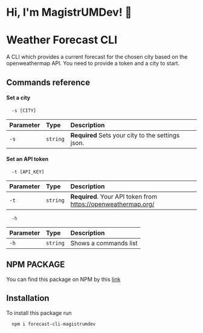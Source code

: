 # Hi, I'm MagistrUMDev! 👋

# Weather Forecast CLI

A CLI which provides a current forecast for the chosen city based on the openweathermap API.
You need to provide a token and a city to start.

## Commands reference

#### Set a city

```http
  -s [CITY]
```

| Parameter | Type     | Description                                       |
| :-------- | :------- | :------------------------------------------------ |
| `-s`      | `string` | **Required** Sets your city to the settings json. |

#### Set an API token

```http
  -t [API_KEY]
```

| Parameter | Type     | Description                                                   |
| :-------- | :------- | :------------------------------------------------------------ |
| `-t`      | `string` | **Required**. Your API token from https://openweathermap.org/ |

```http
  -h
```

| Parameter | Type     | Description           |
| :-------- | :------- | :-------------------- |
| `-h`      | `string` | Shows a commands list |

## NPM PACKAGE

You can find this package on NPM by this [link](https://www.npmjs.com/package/forecast-cli-magistrumdev)

## Installation

To install this package run

```bash
  npm i forecast-cli-magistrumdev
```
